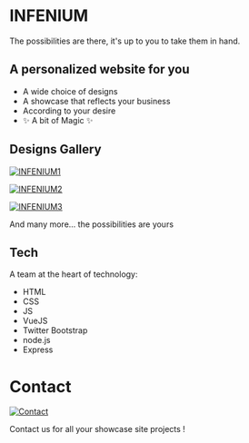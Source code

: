 # INFENIUM

The possibilities are there, it's up to you to take them in hand.


## A personalized website for you
- A wide choice of designs
- A showcase that reflects your business
- According to your desire
- ✨ A bit of Magic ✨

## Designs Gallery

[![INFENIUM1](https://i.imgur.com/tpfivHn.jpeg)](http://infenum.com/)

[![INFENIUM2](https://i.imgur.com/bhGFJ4m.jpeg)](http://infenum.com/)

[![INFENIUM3](https://i.imgur.com/Ps64lHb.png)](http://infenum.com/)

And many more... the possibilities are yours

## Tech

A team at the heart of technology:

- HTML
- CSS
- JS
- VueJS
- Twitter Bootstrap
- node.js
- Express

# Contact

[![Contact](https://img.icons8.com/fluency/important-mail.png)](mailto:vincent.sniteur@gmail.com)

Contact us for all your showcase site projects !